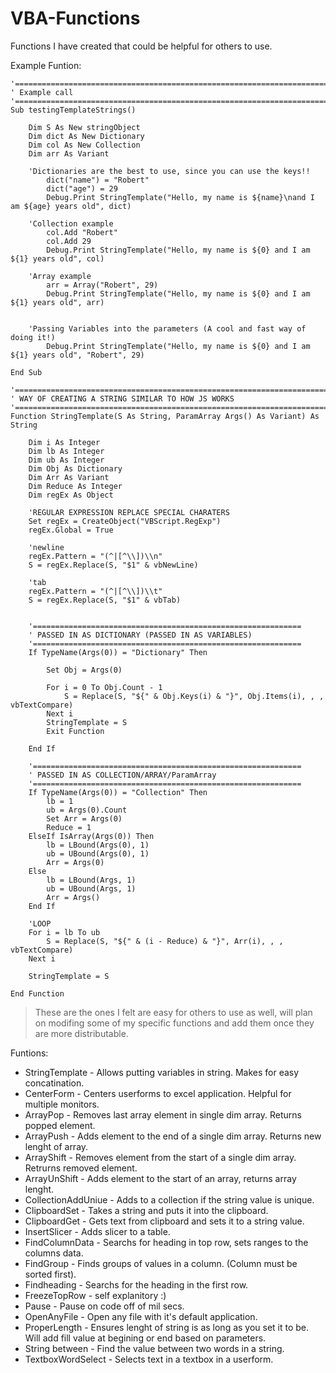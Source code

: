 # VBA-Functions
Functions I have created that could be helpful for others to use. 

Example Funtion:

```VB
'=========================================================================
' Example call
'=========================================================================
Sub testingTemplateStrings()

    Dim S As New stringObject
    Dim dict As New Dictionary
    Dim col As New Collection
    Dim arr As Variant

    'Dictionaries are the best to use, since you can use the keys!! 
        dict("name") = "Robert"
        dict("age") = 29
        Debug.Print StringTemplate("Hello, my name is ${name}\nand I am ${age} years old", dict)
    
    'Collection example
        col.Add "Robert"
        col.Add 29
        Debug.Print StringTemplate("Hello, my name is ${0} and I am ${1} years old", col)
    
    'Array example
        arr = Array("Robert", 29)
        Debug.Print StringTemplate("Hello, my name is ${0} and I am ${1} years old", arr)
    
    
    'Passing Variables into the parameters (A cool and fast way of doing it!) 
        Debug.Print StringTemplate("Hello, my name is ${0} and I am ${1} years old", "Robert", 29)
    
End Sub

'=========================================================================
' WAY OF CREATING A STRING SIMILAR TO HOW JS WORKS
'=========================================================================
Function StringTemplate(S As String, ParamArray Args() As Variant) As String

    Dim i As Integer
    Dim lb As Integer
    Dim ub As Integer
    Dim Obj As Dictionary
    Dim Arr As Variant
    Dim Reduce As Integer
    Dim regEx As Object

    'REGULAR EXPRESSION REPLACE SPECIAL CHARATERS
    Set regEx = CreateObject("VBScript.RegExp")
    regEx.Global = True

    'newline
    regEx.Pattern = "(^|[^\\])\\n"
    S = regEx.Replace(S, "$1" & vbNewLine)

    'tab
    regEx.Pattern = "(^|[^\\])\\t"
    S = regEx.Replace(S, "$1" & vbTab)


    '============================================================
    ' PASSED IN AS DICTIONARY (PASSED IN AS VARIABLES)
    '============================================================
    If TypeName(Args(0)) = "Dictionary" Then

        Set Obj = Args(0)

        For i = 0 To Obj.Count - 1
            S = Replace(S, "${" & Obj.Keys(i) & "}", Obj.Items(i), , , vbTextCompare)
        Next i
        StringTemplate = S
        Exit Function

    End If

    '============================================================
    ' PASSED IN AS COLLECTION/ARRAY/ParamArray
    '============================================================
    If TypeName(Args(0)) = "Collection" Then
        lb = 1
        ub = Args(0).Count
        Set Arr = Args(0)
        Reduce = 1
    ElseIf IsArray(Args(0)) Then
        lb = LBound(Args(0), 1)
        ub = UBound(Args(0), 1)
        Arr = Args(0)
    Else
        lb = LBound(Args, 1)
        ub = UBound(Args, 1)
        Arr = Args()
    End If

    'LOOP
    For i = lb To ub
        S = Replace(S, "${" & (i - Reduce) & "}", Arr(i), , , vbTextCompare)
    Next i

    StringTemplate = S

End Function

```

>These are the ones I felt are easy for others to use as well, will plan on modifing some of my specific functions and add them once they are more distributable.

Funtions:
* StringTemplate - Allows putting variables in string. Makes for easy concatination.
* CenterForm - Centers userforms to excel application. Helpful for multiple monitors.
* ArrayPop - Removes last array element in single dim array. Returns popped element.
* ArrayPush - Adds element to the end of a single dim array. Returns new lenght of array.
* ArrayShift - Removes element from the start of a single dim array. Retrurns removed element.
* ArrayUnShift - Adds element to the start of an array, returns array lenght.
* CollectionAddUniue - Adds to a collection if the string value is unique.
* ClipboardSet - Takes a string and puts it into the clipboard.
* ClipboardGet - Gets text from clipboard and sets it to a string value.
* InsertSlicer - Adds slicer to a table.
* FindColumnData - Searchs for heading in top row, sets ranges to the columns data.
* FindGroup - Finds groups of values in a column. (Column must be sorted first).
* Findheading - Searchs for the heading in the first row.
* FreezeTopRow - self explanitory :)
* Pause - Pause on code off of mil secs.
* OpenAnyFile - Open any file with it's default application.
* ProperLength - Ensures lenght of string is as long as you set it to be. Will add fill value at begining or end based on parameters.
* String between - Find the value between two words in a string.
* TextboxWordSelect - Selects text in a textbox in a userform.
